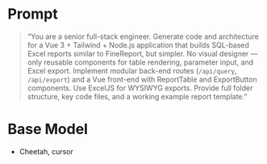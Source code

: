 # Prompt


> “You are a senior full-stack engineer.
> Generate code and architecture for a Vue 3 + Tailwind + Node.js application that builds SQL-based Excel reports similar to FineReport, but simpler. No visual designer — only reusable components for table rendering, parameter input, and Excel export. Implement modular back-end routes (`/api/query`, `/api/export`) and a Vue front-end with ReportTable and ExportButton components. Use ExcelJS for WYSIWYG exports. Provide full folder structure, key code files, and a working example report template.”

# Base Model

- Cheetah, cursor